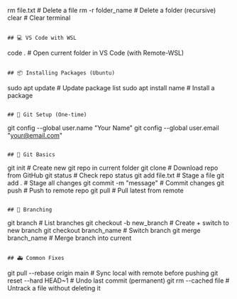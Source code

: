 
rm file.txt             # Delete a file
rm -r folder_name       # Delete a folder (recursive)
clear                   # Clear terminal
```

## 💻 VS Code with WSL
```
code .                  # Open current folder in VS Code (with Remote-WSL)
```

## 📦 Installing Packages (Ubuntu)
```
sudo apt update         # Update package list
sudo apt install name   # Install a package
```

## 🔧 Git Setup (One-time)
```
git config --global user.name "Your Name"
git config --global user.email "your@email.com"
```

## 📂 Git Basics
```
git init                        # Create new git repo in current folder
git clone <url>                  # Download repo from GitHub
git status                       # Check repo status
git add file.txt                  # Stage a file
git add .                         # Stage all changes
git commit -m "message"           # Commit changes
git push                          # Push to remote repo
git pull                          # Pull latest from remote
```

## 🌿 Branching
```
git branch                        # List branches
git checkout -b new_branch        # Create + switch to new branch
git checkout branch_name          # Switch branch
git merge branch_name             # Merge branch into current
```

## 🚑 Common Fixes
```
git pull --rebase origin main     # Sync local with remote before pushing
git reset --hard HEAD~1           # Undo last commit (permanent)
git rm --cached file              # Untrack a file without deleting it
```
